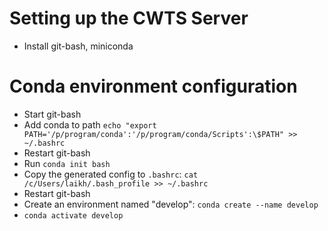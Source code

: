 # Setting up the CWTS Server
* Install git-bash, miniconda

# Conda environment configuration
* Start git-bash
* Add conda to path `echo "export PATH='/p/program/conda':'/p/program/conda/Scripts':\$PATH" >> ~/.bashrc`
* Restart git-bash
* Run `conda init bash`
* Copy the generated config to `.bashrc`: `cat /c/Users/laikh/.bash_profile >> ~/.bashrc`
* Restart git-bash
* Create an environment named "develop": `conda create --name develop`
* `conda activate develop`
